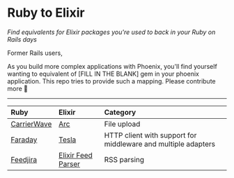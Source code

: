 # Ruby to Elixir

_Find equivalents for Elixir packages you're used to back in your Ruby on Rails days_

Former Rails users,

As you build more complex applications with Phoenix, you'll find yourself wanting to equivalent of [FILL IN THE BLANK] gem in your phoenix application. This repo tries to provide such a mapping. Please contribute more 🙌

* * *

| Ruby | Elixir | Category |
| :--- | :----- | :------- |
| [CarrierWave](https://github.com/carrierwaveuploader/carrierwave) | [Arc](https://github.com/stavro/arc) | File upload |
| [Faraday](https://github.com/lostisland/faraday)  | [Tesla](https://github.com/teamon/tesla) | HTTP client with support for middleware and multiple adapters |
| [Feedjira](https://github.com/feedjira/feedjira) | [Elixir Feed Parser](https://github.com/fdietz/elixir-feed-parser) | RSS parsing |
